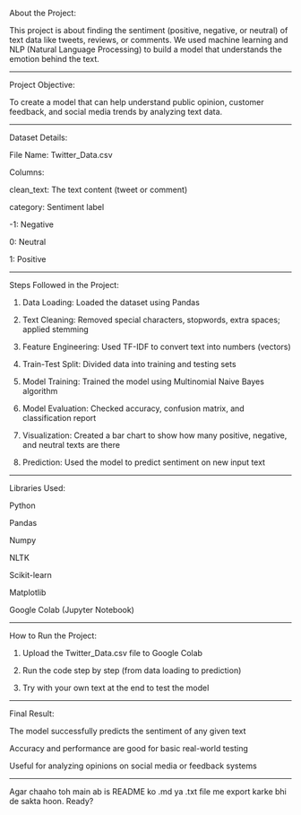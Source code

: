 

About the Project:

This project is about finding the sentiment (positive, negative, or neutral) of text data like tweets, reviews, or comments.
We used machine learning and NLP (Natural Language Processing) to build a model that understands the emotion behind the text.


---

Project Objective:

To create a model that can help understand public opinion, customer feedback, and social media trends by analyzing text data.


---

Dataset Details:

File Name: Twitter_Data.csv

Columns:

clean_text: The text content (tweet or comment)

category: Sentiment label

-1: Negative

0: Neutral

1: Positive





---

Steps Followed in the Project:

1. Data Loading: Loaded the dataset using Pandas


2. Text Cleaning: Removed special characters, stopwords, extra spaces; applied stemming


3. Feature Engineering: Used TF-IDF to convert text into numbers (vectors)


4. Train-Test Split: Divided data into training and testing sets


5. Model Training: Trained the model using Multinomial Naive Bayes algorithm


6. Model Evaluation: Checked accuracy, confusion matrix, and classification report


7. Visualization: Created a bar chart to show how many positive, negative, and neutral texts are there


8. Prediction: Used the model to predict sentiment on new input text




---

Libraries Used:

Python

Pandas

Numpy

NLTK

Scikit-learn

Matplotlib

Google Colab (Jupyter Notebook)



---

How to Run the Project:

1. Upload the Twitter_Data.csv file to Google Colab


2. Run the code step by step (from data loading to prediction)


3. Try with your own text at the end to test the model




---

Final Result:

The model successfully predicts the sentiment of any given text

Accuracy and performance are good for basic real-world testing

Useful for analyzing opinions on social media or feedback systems



---

Agar chaaho toh main ab is README ko .md ya .txt file me export karke bhi de sakta hoon. Ready?

